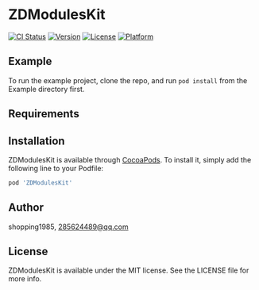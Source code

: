 # ZDModulesKit

[![CI Status](https://img.shields.io/travis/shopping1985/ZDModulesKit.svg?style=flat)](https://travis-ci.org/shopping1985/ZDModulesKit)
[![Version](https://img.shields.io/cocoapods/v/ZDModulesKit.svg?style=flat)](https://cocoapods.org/pods/ZDModulesKit)
[![License](https://img.shields.io/cocoapods/l/ZDModulesKit.svg?style=flat)](https://cocoapods.org/pods/ZDModulesKit)
[![Platform](https://img.shields.io/cocoapods/p/ZDModulesKit.svg?style=flat)](https://cocoapods.org/pods/ZDModulesKit)

## Example

To run the example project, clone the repo, and run `pod install` from the Example directory first.

## Requirements

## Installation

ZDModulesKit is available through [CocoaPods](https://cocoapods.org). To install
it, simply add the following line to your Podfile:

```ruby
pod 'ZDModulesKit'
```

## Author

shopping1985, 285624489@qq.com

## License

ZDModulesKit is available under the MIT license. See the LICENSE file for more info.

